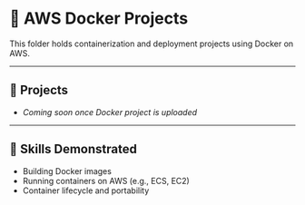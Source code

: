 # 🐳 AWS Docker Projects

This folder holds containerization and deployment projects using Docker on AWS.

---

## 🔸 Projects

- *Coming soon once Docker project is uploaded*

---

## 🧠 Skills Demonstrated
- Building Docker images
- Running containers on AWS (e.g., ECS, EC2)
- Container lifecycle and portability
